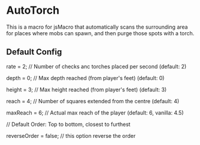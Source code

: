 # AutoTorch
This is a macro for jsMacro that automatically scans the surrounding area for places where mobs can spawn, and then purge those spots with a torch.

## Default Config

rate = 2; // Number of checks anc torches placed per second (default: 2)

depth = 0; // Max depth reached (from player's feet) (default: 0)

height = 3; // Max height reached (from player's feet) (default: 3)

reach = 4; // Number of squares extended from the centre (default: 4)

maxReach = 6; // Actual max reach of the player (default: 6, vanilla: 4.5)

// Default Order: Top to bottom, closest to furthest

reverseOrder = false; // this option reverse the order